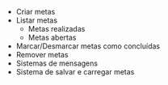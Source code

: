 - Criar metas
- Listar metas
    - Metas realizadas
    - Metas abertas
- Marcar/Desmarcar metas como concluídas
- Remover metas
- Sistemas de mensagens
- Sistema de salvar e carregar metas